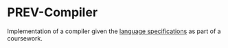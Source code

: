 # PREV-Compiler

Implementation of a compiler given the [language specifications](https://github.com/ljupche98/PREV-Compiler/blob/master/Language%20specification.pdf) as part of a coursework.
